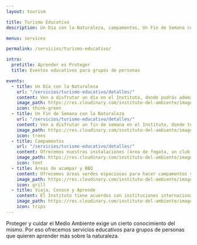```yaml
---
layout: tourism

title: Turismo Educativo
description: Un Día con la Naturaleza, campamentos, Un Fin de Semana con la Naturaleza y más eventos para grupos.

menus: services

permalink: /servicios/turismo-educativo/

intro:
  pretitle: Aprender es Proteger
  title: Eventos educativos para grupos de personas

events:
  - title: Un Día con la Naturaleza
    url: "/servicios/turismo-educativo/detalles/"
    content: Ven a disfrutar un día en el Instituto, donde podrás además de conocer nuestras bellezas naturales, aprender a como proteger y conservar el Medio Ambiente.  
    image_path: https://res.cloudinary.com/instituto-del-ambiente/image/upload/c_scale,q_80,w_500/pages/dia-con-la-naturaleza.jpg
    icon: think-green
  - title: Un Fin de Semana con la Naturaleza
    url: "/servicios/turismo-educativo/detalles/"
    content: Ven a disfrutar un fin de semana en el Instituto, donde tendrás más tiempo de apreciar las bellezas naturales del entorno y conocer más de nuestra esencia de proteger y cuidar el Medio Ambiente.
    image_path: https://res.cloudinary.com/instituto-del-ambiente/image/upload/c_scale,q_80,w_500/pages/fin-de-semana-con-la-naturaleza.jpg
    icon: trees
  - title: Campamentos
    url: "/servicios/turismo-educativo/detalles/"
    content: Ofrecemos nuestras instalaciones (área de fogata, un club, habitaciones, baños, bosques y más) para hacer tu campamento en un ambiente sano, limpio y con un aire puro.
    image_path: https://res.cloudinary.com/instituto-del-ambiente/image/upload/c_scale,q_80,w_500/pages/campamentos.jpg
    icon: tent
  - title: Áreas de acampar y BBQ
    content: Ofrecemos áreas verdes espaciosas para hacer campamentos y barbacoas. Por favor trae tu casa de campaña, equipo y una fuente de luz. El costo para cada persona es 100$ y incluye el uso de baños, área de fogata, balneario en el río Jimenoa y el area de barbecoa.
    image_path: https://res.cloudinary.com/instituto-del-ambiente/image/upload/c_scale,q_80,w_500/pages/areas-de-acampar.jpg 
    icon: grill
  - title: Viaja, Conoce y Aprende
    content: El Instituto tiene acuerdos con instituciones internacionales interesados en tener una experiencia cultural donde sus estudiantes viajan, conocen y trabajan en nuestros proyectos.
    image_path: https://res.cloudinary.com/instituto-del-ambiente/image/upload/c_scale,q_80,w_500/pages/excursiones.jpg
    icon: trips
---
```


Proteger y cuidar el Medio Ambiente exige un cierto conocimiento del mismo. Por eso ofrecemos servicios educativos para grupos de personas que quieren aprender más sobre la naturaleza.
